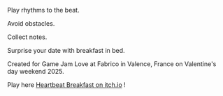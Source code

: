 Play rhythms to the beat. 

Avoid obstacles. 

Collect notes. 

Surprise your date with breakfast in bed. 

Created for Game Jam Love at Fabrico in Valence, France on Valentine's day weekend 2025.

Play here [Heartbeat Breakfast on itch.io](https://bansuri.itch.io/heartbeat-breakfast) !
